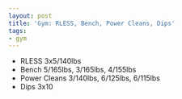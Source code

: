 ```yaml
---
layout: post
title: 'Gym: RLESS, Bench, Power Cleans, Dips'
tags:
- gym
---
```


- RLESS 3x5/140lbs
- Bench 5/165lbs, 3/165lbs, 4/155lbs
- Power Cleans 3/140lbs, 6/125lbs, 6/115lbs
- Dips 3x10
